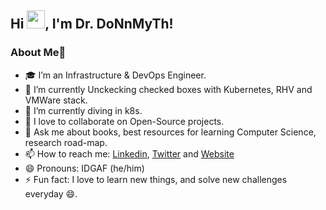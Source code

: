 ## Hi <img src="https://github.com/TheDudeThatCode/TheDudeThatCode/blob/master/Assets/Hi.gif" width="29px">, I'm Dr. DoNnMyTh!


### About Me🚀

- 🎓 I’m an Infrastructure & DevOps Engineer.
- 🔭 I’m currently Unckecking checked boxes with Kubernetes, RHV and VMWare stack.
- 🌱 I’m currently diving in k8s.
- 👯 I love to collaborate on Open-Source projects.
- 💬 Ask me about books, best resources for learning Computer Science, research road-map.
- 📫 How to reach me: [Linkedin](https://www.linkedin.com/in/donnmyth/), [Twitter](https://twitter.com/doNnMyTh) and [Website](https://www.hycorve.com)
- 😄 Pronouns: IDGAF (he/him)
- ⚡ Fun fact: I love to learn new things, and solve new challenges everyday 😄.
